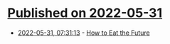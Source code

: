 # [Published on 2022-05-31](index.md)

* [2022-05-31, 07:31:13](https://news.ycombinator.com/item?id=31566967) - [How to Eat the Future](https://reallifemag.com/how-to-eat-the-future/)
